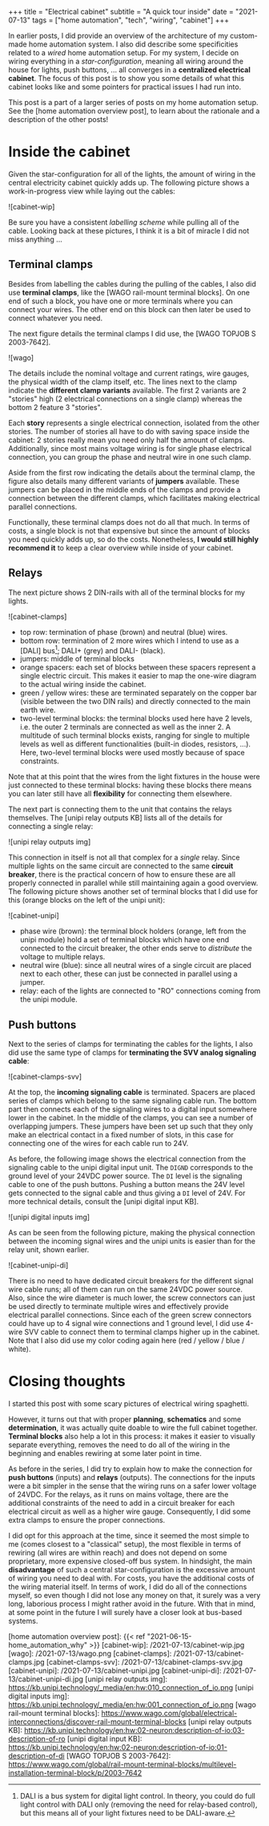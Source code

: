 +++
title = "Electrical cabinet"
subtitle = "A quick tour inside"
date = "2021-07-13"
tags = ["home automation", "tech", "wiring", "cabinet"]
+++

In earlier posts, I did provide an overview of the architecture of my custom-made home automation system.
I also did describe some specificities related to a _wired_ home automation setup.
For my system, I decide on wiring everything in a _star-configuration_, meaning all wiring around the house for lights, push buttons, ... all converges in a **centralized electrical cabinet**.
The focus of this post is to show you some details of what this cabinet looks like and some pointers for practical issues I had run into.

This post is a part of a larger series of posts on my home automation setup.
See the [home automation overview post], to learn about the rationale and a description of the other posts!

# Inside the cabinet

Given the star-configuration for all of the lights, the amount of wiring in the central electricity cabinet quickly adds up.
The following picture shows a work-in-progress view while laying out the cables:

![cabinet-wip]

Be sure you have a consistent _labelling scheme_ while pulling all of the cable.
Looking back at these pictures, I think it is a bit of miracle I did not miss anything ...

## Terminal clamps

Besides from labelling the cables during the pulling of the cables, I also did use **terminal clamps**, like the [WAGO rail-mount terminal blocks].
On one end of such a block, you have one or more terminals where you can connect your wires.
The other end on this block can then later be used to connect whatever you need.

The next figure details the terminal clamps I did use, the [WAGO TOPJOB S 2003-7642].

![wago]

The details include the nominal voltage and current ratings, wire gauges, the physical width of the clamp itself, etc.
The lines next to the clamp indicate the **different clamp variants** available.
The first 2 variants are 2 "stories" high (2 electrical connections on a single clamp) whereas the bottom 2 feature 3 "stories".

Each **story** represents a single electrical connection, isolated from the other stories.
The number of stories all have to do with saving space inside the cabinet: 2 stories really mean you need only half the amount of clamps.
Additionally, since most mains voltage wiring is for single phase electrical connection, you can group the phase and neutral wire in one such clamp.

Aside from the first row indicating the details about the terminal clamp, the figure also details many different variants of **jumpers** available.
These jumpers can be placed in the middle ends of the clamps and provide a connection between the different clamps, which facilitates making electrical parallel connections.

Functionally, these terminal clamps does not do all that much.
In terms of costs, a single block is not that expensive but since the amount of blocks you need quickly adds up, so do the costs.
Nonetheless, **I would still highly recommend it** to keep a clear overview while inside of your cabinet.

## Relays

The next picture shows 2 DIN-rails with all of the terminal blocks for my lights.

![cabinet-clamps]

- top row: termination of phase (brown) and neutral (blue) wires.
- bottom row: termination of 2 more wires which I intend to use as a [DALI] bus[^1]; DALI+ (grey) and DALI- (black).
- jumpers: middle of terminal blocks
- orange spacers: each set of blocks between these spacers represent a single electric circuit. This makes it easier to map the one-wire diagram to the actual wiring inside the cabinet.
- green / yellow wires: these are terminated separately on the copper bar (visible between the two DIN rails) and directly connected to the main earth wire.
- two-level terminal blocks: the terminal blocks used here have 2 levels, i.e. the outer 2 terminals are connected as well as the inner 2. A multitude of such terminal blocks exists, ranging for single to multiple levels as well as different functionalities (built-in diodes, resistors, ...). Here, two-level terminal blocks were used mostly because of space constraints.

Note that at this point that the wires from the light fixtures in the house were just connected to these terminal blocks: having these blocks there means you can later still have all **flexibility** for connecting them elsewhere.

The next part is connecting them to the unit that contains the relays themselves.
The [unipi relay outputs KB] lists all of the details for connecting a single relay:

![unipi relay outputs img]

This connection in itself is not all that complex for a _single_ relay.
Since multiple lights on the same circuit are connected to the same **circuit breaker**, there is the practical concern of how to ensure these are all properly connected in parallel while still maintaining again a good overview.
The following picture shows another set of terminal blocks that I did use for this (orange blocks on the left of the unipi unit):

![cabinet-unipi]

- phase wire (brown): the terminal block holders (orange, left from the unipi module) hold a set of terminal blocks which have one end connected to the circuit breaker, the other ends serve to _distribute_ the voltage to multiple relays.
- neutral wire (blue): since all neutral wires of a single circuit are placed next to each other, these can just be connected in parallel using a jumper.
- relay: each of the lights are connected to "RO" connections coming from the unipi module.

## Push buttons

Next to the series of clamps for terminating the cables for the lights, I also did use the same type of clamps for **terminating the SVV analog signaling cable**:

![cabinet-clamps-svv]

At the top, the **incoming signaling cable** is terminated.
Spacers are placed series of clamps which belong to the same signaling cable run.
The bottom part then connects each of the signaling wires to a digital input somewhere lower in the cabinet.
In the middle of the clamps, you can see a number of overlapping jumpers.
These jumpers have been set up such that they only make an electrical contact in a fixed number of slots, in this case for connecting one of the wires for each cable run to 24V.

As before, the following image shows the electrical connection from the signaling cable to the unipi digital input unit.
The `DIGND` corresponds to the ground level of your 24VDC power source.
The `DI` level is the signaling cable to one of the push buttons.
Pushing a button means the 24V level gets connected to the signal cable and thus giving a `DI` level of 24V.
For more technical details, consult the [unipi digital input KB].

![unipi digital inputs img]

As can be seen from the following picture, making the physical connection between the incoming signal wires and the unipi units is easier than for the relay unit, shown earlier.

![cabinet-unipi-di]

There is no need to have dedicated circuit breakers for the different signal wire cable runs; all of them can run on the same 24VDC power source.
Also, since the wire diameter is much lower, the screw connectors can just be used directly to terminate multiple wires and effectively provide electrical parallel connections.
Since each of the green screw connectors could have up to 4 signal wire connections and 1 ground level, I did use 4-wire SVV cable to connect them to terminal clamps higher up in the cabinet.
Note that I also did use my color coding again here (red / yellow / blue / white).

# Closing thoughts

I started this post with some scary pictures of electrical wiring spaghetti.

However, it turns out that with proper **planning**, **schematics** and some **determination**, it was actually quite doable to wire the full cabinet together.
**Terminal blocks** also help a lot in this process: it makes it easier to visually separate everything, removes the need to do all of the wiring in the beginning and enables rewiring at some later point in time.

As before in the series, I did try to explain how to make the connection for **push buttons** (inputs) and **relays** (outputs).
The connections for the inputs were a bit simpler in the sense that the wiring runs on a safer lower voltage of 24VDC.
For the relays, as it runs on mains voltage, there are the additional constraints of the need to add in a circuit breaker for each electrical circuit as well as a higher wire gauge.
Consequently, I did some extra clamps to ensure the proper connections.

I did opt for this approach at the time, since it seemed the most simple to me (comes closest to a "classical" setup), the most flexible in terms of rewiring (all wires are within reach) and does not depend on some proprietary, more expensive closed-off bus system.
In hindsight, the main **disadvantage** of such a central star-configuration is the excessive amount of wiring you need to deal with.
For costs, you have the additional costs of the wiring material itself.
In terms of work, I did do all of the connections myself, so even though I did not lose any money on that, it surely was a very long, laborious process I might rather avoid in the future.
With that in mind, at some point in the future I will surely have a closer look at bus-based systems.

[^1]: DALI is a bus system for digital light control. In theory, you could do full light control with DALI only (removing the need for relay-based control), but this means all of your light fixtures need to be DALI-aware.
[^2]: not quite visible, but a similar connection can be made for the other wire (blue, neutral)

[home automation overview post]: {{< ref "2021-06-15-home_automation_why" >}}
[cabinet-wip]: /2021-07-13/cabinet-wip.jpg
[wago]: /2021-07-13/wago.png
[cabinet-clamps]: /2021-07-13/cabinet-clamps.jpg
[cabinet-clamps-svv]: /2021-07-13/cabinet-clamps-svv.jpg
[cabinet-unipi]: /2021-07-13/cabinet-unipi.jpg
[cabinet-unipi-di]: /2021-07-13/cabinet-unipi-di.jpg
[unipi relay outputs img]: https://kb.unipi.technology/_media/en:hw:010_connection_of_io.png
[unipi digital inputs img]: https://kb.unipi.technology/_media/en:hw:001_connection_of_io.png
[wago rail-mount terminal blocks]: https://www.wago.com/global/electrical-interconnections/discover-rail-mount-terminal-blocks
[unipi relay outputs KB]: https://kb.unipi.technology/en:hw:02-neuron:description-of-io:03-description-of-ro
[unipi digital input KB]: https://kb.unipi.technology/en:hw:02-neuron:description-of-io:01-description-of-di
[WAGO TOPJOB S 2003-7642]: https://www.wago.com/global/rail-mount-terminal-blocks/multilevel-installation-terminal-block/p/2003-7642
